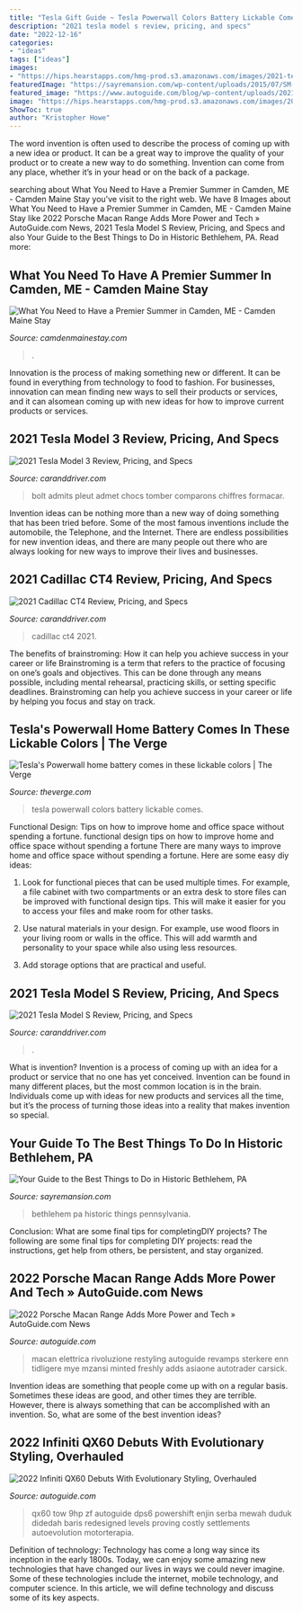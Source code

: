 ```yaml
---
title: "Tesla Gift Guide ~ Tesla Powerwall Colors Battery Lickable Comes"
description: "2021 tesla model s review, pricing, and specs"
date: "2022-12-16"
categories:
- "ideas"
tags: ["ideas"]
images:
- "https://hips.hearstapps.com/hmg-prod.s3.amazonaws.com/images/2021-tesla-model-s-update-blue-1611800348.jpg?crop=0.731xw:0.585xh;0.138xw,0.205xh&amp;resize=1200:*"
featuredImage: "https://sayremansion.com/wp-content/uploads/2015/07/SM-Nov-5-Historic-Bethlehem-PA.jpg"
featured_image: "https://www.autoguide.com/blog/wp-content/uploads/2021/07/2022-Porsche-Macan-GTS-Sport-Package-Featured.jpg"
image: "https://hips.hearstapps.com/hmg-prod.s3.amazonaws.com/images/2021-tesla-model-3-mmp-1-1602871915.jpg?crop=0.776xw:0.621xh;0.120xw,0.149xh&amp;resize=1200:*"
ShowToc: true
author: "Kristopher Howe"
---
```



The word invention is often used to describe the process of coming up with a new idea or product. It can be a great way to improve the quality of your product or to create a new way to do something. Invention can come from any place, whether it’s in your head or on the back of a package.

	

		
searching about What You Need to Have a Premier Summer in Camden, ME - Camden Maine Stay you've visit to the right web. We have 8 Images about What You Need to Have a Premier Summer in Camden, ME - Camden Maine Stay like 2022 Porsche Macan Range Adds More Power and Tech » AutoGuide.com News, 2021 Tesla Model S Review, Pricing, and Specs and also Your Guide to the Best Things to Do in Historic Bethlehem, PA. Read more:
		
    
## What You Need To Have A Premier Summer In Camden, ME - Camden Maine Stay

<img loading=lazy src="https://camdenmainestay.com/wp-content/uploads/2019/11/summer-in-camden-me.jpg" onerror="this.onerror=null;this.src='https://tse4.mm.bing.net/th?id=OIP.c0uLWdJt2Snh4UjwArIa6wHaE8&amp;pid=15.1';" alt="What You Need to Have a Premier Summer in Camden, ME - Camden Maine Stay">

_Source: camdenmainestay.com_

>. 

	

Innovation is the process of making something new or different. It can be found in everything from technology to food to fashion. For businesses, innovation can mean finding new ways to sell their products or services, and it can alsomean coming up with new ideas for how to improve current products or services.

    
## 2021 Tesla Model 3 Review, Pricing, And Specs

<img loading=lazy src="https://hips.hearstapps.com/hmg-prod.s3.amazonaws.com/images/2021-tesla-model-3-mmp-1-1602871915.jpg?crop=0.776xw:0.621xh;0.120xw,0.149xh&amp;resize=1200:*" onerror="this.onerror=null;this.src='https://tse3.mm.bing.net/th?id=OIP._grgTMW53jDbxU9Hjz3SagHaDt&amp;pid=15.1';" alt="2021 Tesla Model 3 Review, Pricing, and Specs">

_Source: caranddriver.com_

>bolt admits pleut admet chocs tomber comparons chiffres formacar. 

	

Invention ideas can be nothing more than a new way of doing something that has been tried before. Some of the most famous inventions include the automobile, the Telephone, and the Internet. There are endless possibilities for new invention ideas, and there are many people out there who are always looking for new ways to improve their lives and businesses.

    
## 2021 Cadillac CT4 Review, Pricing, And Specs

<img loading=lazy src="https://hips.hearstapps.com/hmg-prod.s3.amazonaws.com/images/2021-cadillac-ct4-mmp-1-1599074479.jpg?crop=0.978xw:0.733xh;0,0.188xh&amp;resize=1200:*" onerror="this.onerror=null;this.src='https://tse2.mm.bing.net/th?id=OIP.jYKWYo6rY40M8f6YJ0DaOgHaDs&amp;pid=15.1';" alt="2021 Cadillac CT4 Review, Pricing, and Specs">

_Source: caranddriver.com_

>cadillac ct4 2021. 

	

The benefits of brainstroming: How it can help you achieve success in your career or life
Brainstroming is a term that refers to the practice of focusing on one’s goals and objectives. This can be done through any means possible, including mental rehearsal, practicing skills, or setting specific deadlines. Brainstroming can help you achieve success in your career or life by helping you focus and stay on track.

    
## Tesla&#039;s Powerwall Home Battery Comes In These Lickable Colors | The Verge

<img loading=lazy src="https://cdn.vox-cdn.com/thumbor/cBgaFZyT86CNQjhdeDKjRGJHcfc=/1020x0/cdn.vox-cdn.com/uploads/chorus_asset/file/3660022/DSC_8247-2040b.0.jpg" onerror="this.onerror=null;this.src='https://tse1.mm.bing.net/th?id=OIP.TL-pO0cNIsU6xKOALdEKdwHaE6&amp;pid=15.1';" alt="Tesla&#039;s Powerwall home battery comes in these lickable colors | The Verge">

_Source: theverge.com_

>tesla powerwall colors battery lickable comes. 

	

Functional Design: Tips on how to improve home and office space without spending a fortune.
functional design tips on how to improve home and office space without spending a fortune
There are many ways to improve home and office space without spending a fortune. Here are some easy diy ideas:

1. Look for functional pieces that can be used multiple times. For example, a file cabinet with two compartments or an extra desk to store files can be improved with functional design tips. This will make it easier for you to access your files and make room for other tasks.

2. Use natural materials in your design. For example, use wood floors in your living room or walls in the office. This will add warmth and personality to your space while also using less resources.

3. Add storage options that are practical and useful.

    
## 2021 Tesla Model S Review, Pricing, And Specs

<img loading=lazy src="https://hips.hearstapps.com/hmg-prod.s3.amazonaws.com/images/2021-tesla-model-s-update-blue-1611800348.jpg?crop=0.731xw:0.585xh;0.138xw,0.205xh&amp;resize=1200:*" onerror="this.onerror=null;this.src='https://tse2.mm.bing.net/th?id=OIP.c3L-P2EGkIymOJh-9zfOYQHaDt&amp;pid=15.1';" alt="2021 Tesla Model S Review, Pricing, and Specs">

_Source: caranddriver.com_

>. 

	

What is invention?
Invention is a process of coming up with an idea for a product or service that no one has yet conceived. Invention can be found in many different places, but the most common location is in the brain. Individuals come up with ideas for new products and services all the time, but it’s the process of turning those ideas into a reality that makes invention so special.

    
## Your Guide To The Best Things To Do In Historic Bethlehem, PA

<img loading=lazy src="https://sayremansion.com/wp-content/uploads/2015/07/SM-Nov-5-Historic-Bethlehem-PA.jpg" onerror="this.onerror=null;this.src='https://tse3.mm.bing.net/th?id=OIP.8FusvbcnOjPyP4vtPXlujwHaFd&amp;pid=15.1';" alt="Your Guide to the Best Things to Do in Historic Bethlehem, PA">

_Source: sayremansion.com_

>bethlehem pa historic things pennsylvania. 

	

Conclusion: What are some final tips for completingDIY projects?
The following are some final tips for completing DIY projects: read the instructions, get help from others, be persistent, and stay organized.

    
## 2022 Porsche Macan Range Adds More Power And Tech » AutoGuide.com News

<img loading=lazy src="https://www.autoguide.com/blog/wp-content/uploads/2021/07/2022-Porsche-Macan-GTS-Sport-Package-Featured.jpg" onerror="this.onerror=null;this.src='https://tse3.mm.bing.net/th?id=OIP.p-qNkWp2dshPYiW_Fg-cNgHaEi&amp;pid=15.1';" alt="2022 Porsche Macan Range Adds More Power and Tech » AutoGuide.com News">

_Source: autoguide.com_

>macan elettrica rivoluzione restyling autoguide revamps sterkere enn tidligere mye mzansi minted freshly adds asiaone autotrader carsick. 

	

Invention ideas are something that people come up with on a regular basis. Sometimes these ideas are good, and other times they are terrible. However, there is always something that can be accomplished with an invention. So, what are some of the best invention ideas?

    
## 2022 Infiniti QX60 Debuts With Evolutionary Styling, Overhauled

<img loading=lazy src="https://www.autoguide.com/blog/wp-content/uploads/2021/06/2022-Infiniti-QX60-Debut-featured.jpg" onerror="this.onerror=null;this.src='https://tse3.mm.bing.net/th?id=OIP.YJIdS4trACSQ3yU5yPGw6QHaEi&amp;pid=15.1';" alt="2022 Infiniti QX60 Debuts With Evolutionary Styling, Overhauled">

_Source: autoguide.com_

>qx60 tow 9hp zf autoguide dps6 powershift enjin serba mewah duduk didedah baris redesigned levels proving costly settlements autoevolution motorterapia. 

	

Definition of technology:
Technology has come a long way since its inception in the early 1800s. Today, we can enjoy some amazing new technologies that have changed our lives in ways we could never imagine. Some of these technologies include the internet, mobile technology, and computer science. In this article, we will define technology and discuss some of its key aspects.


